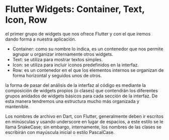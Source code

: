 # Flutter Widgets: Container, Text, Icon, Row

el primer grupo de widgets que nos ofrece Flutter y con el que iremos dando forma a nuestra aplicación.

- Container: como su nombre lo indica, es un contenedor que nos permite agrupar u organizar internamente otros widgets.
- Text: se utiliza para mostrar textos simples.
- Icon: se utiliza para incluir iconos predefinidos en la interfaz.
- Row: es un contenedor en el que los elementos internos se organizan de forma horizontal y seguidos unos de otros.

la forma de pasar del análisis de la interfaz al código es mediante la composición de widgets propios (o clases) que contendrán los diferentes grupos anidados de widgets básicos para cada sección de la interfaz. De esta manera tendremos una estructura mucho más organizada y
mantenible.

Los nombres de archivo en Dart, con Flutter, generalmente deben ir escritos en minúsculas y usando underscore en lugar de espacios, a este estilo se le llama SnakeCase; sin embargo, internamente, los nombres de las clases se escribirán con mayúscula inicial o estilo PascalCase.